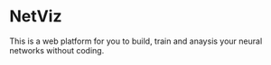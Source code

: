 # NetViz
This is a web platform for you to build, train and anaysis your neural networks without coding.
